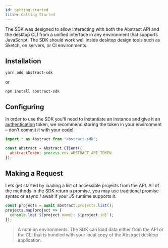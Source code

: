 ```yaml
---
id: getting-started
title: Getting Started
---
```


The SDK was designed to allow interacting with both the Abstract API and the desktop CLI from a unified interface in any environment that supports JavaScript. The SDK should work well inside desktop design tools such as Sketch, on servers, or CI environments.

## Installation

```
yarn add abstract-sdk
```

or

```
npm install abstract-sdk
```

## Configuring

In order to use the SDK you'll need to instantiate an instance and give it an [authentication](/docs/authentication) token, we recommend storing the token in your environment – don't commit it with your code!

```js
import * as Abstract from "abstract-sdk";

const abstract = Abstract.Client({
  abstractToken: process.env.ABSTRACT_API_TOKEN
});
```

## Making a Request

Lets get started by loading a list of accessible projects from the API. All of the methods in the SDK return a promise, you may use traditional promise syntax or async / await if your JS runtime supports it.

```js
const projects = await abstract.projects.list();
projects.map(project => {
  console.log(`${project.name}: ${project.id}`);
});
```

  > A note on environments: The SDK can load data either from the API or the CLI that is bundled with your local copy of the Abstract desktop application.